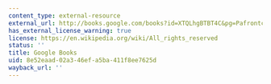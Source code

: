 ```yaml
---
content_type: external-resource
external_url: http://books.google.com/books?id=XTQLhgBTBT4C&pg=Pafrontcover
has_external_license_warning: true
license: https://en.wikipedia.org/wiki/All_rights_reserved
status: ''
title: Google Books
uid: 8e52eaad-02a3-46ef-a5ba-411f8ee7625d
wayback_url: ''
---
```

